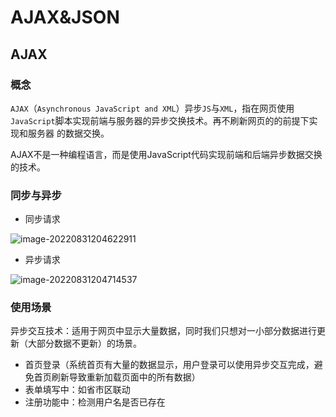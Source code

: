 # AJAX&JSON

## AJAX

### 概念

`AJAX`（`Asynchronous JavaScript and XML`）异步`JS`与`XML`，指在网页使用`JavaScript`脚本实现前端与服务器的异步交换技术。再不刷新网页的的前提下实现和服务器 的数据交换。

AJAX不是一种编程语言，而是使用JavaScript代码实现前端和后端异步数据交换的技术。

### 同步与异步

* 同步请求

![image-20220831204622911](img/image-20220831204622911.png)

* 异步请求

![image-20220831204714537](img/image-20220831204714537.png)

### 使用场景

异步交互技术：适用于网页中显示大量数据，同时我们只想对一小部分数据进行更新（大部分数据不更新）的场景。

* 首页登录（系统首页有大量的数据显示，用户登录可以使用异步交互完成，避免首页刷新导致重新加载页面中的所有数据）
* 表单填写中：如省市区联动
* 注册功能中：检测用户名是否已存在

